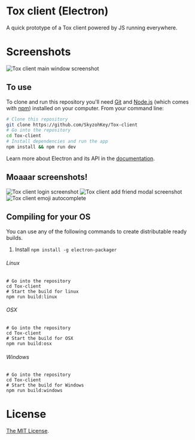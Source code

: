 # Tox client (Electron)
A quick prototype of a Tox client powered by JS running everywhere.

# Screenshots
![Tox client main window screenshot](http://i.imgur.com/y0Jea5J.png)

## To use

To clone and run this repository you'll need [Git](https://git-scm.com) and [Node.js](https://nodejs.org/en/download/) (which comes with [npm](http://npmjs.com)) installed on your computer. From your command line:

```bash
# Clone this repository
git clone https://github.com/SkyzohKey/Tox-client
# Go into the repository
cd Tox-client
# Install dependencies and run the app
npm install && npm run dev
```

Learn more about Electron and its API in the [documentation](http://electron.atom.io/docs/latest).

## Moaaar screenshots!
![Tox client login screenshot](http://i.imgur.com/Mn7iPvY.png)
![Tox client add friend modal screenshot](http://i.imgur.com/csbDNWd.png)
![Tox client emoji autocomplete](http://i.imgur.com/fcOYraP.png)

## Compiling for your OS
You can use any of the following commands to create distributable ready builds.

1. Install `npm install -g electron-packager`

###### Linux
```shell
# Go into the repository
cd Tox-client
# Start the build for linux
npm run build:linux
```

###### OSX
```shell
# Go into the repository
cd Tox-client
# Start the build for OSX
npm run build:osx
```

###### Windows
```shell
# Go into the repository
cd Tox-client
# Start the build for Windows
npm run build:windows
```

# License
[The MIT License](LICENSE.md).
